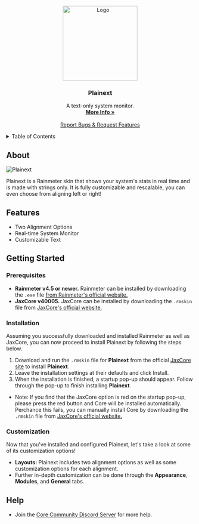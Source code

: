 
<br />
<div align="center">
  <a href="https://github.com/Jax-Core/Plainext">
    <img src="" alt="Logo" width="200" height="200">
  </a>

<h3 align="center">Plainext</h3>

  <p align="center">
    A text-only system monitor.
    <br />
    <a href="https://www.deviantart.com/jaxoriginals/art/Plainext-v1-8-881628513"><strong>More Info »</strong></a>
    <br />
    <br />
    <a href="https://discord.gg/JmgehPSDD6">Report Bugs & Request Features </a>
  </p>
</div>


<!-- TABLE OF CONTENTS -->
<details>
  <summary>Table of Contents</summary>
  <ol>
    <li>
      <a href="#about">About</a>
    </li>
    <li>
      <a href="#Features">Features</a>
    </li>
    <li>
      <a href="#getting-started">Getting Started</a>
      <ul>
        <li><a href="#prerequisites">Prerequisites</a></li>
        <li><a href="#installation">Installation</a></li>
        <li><a href="#customization">Customization</a></li>
      </ul>
    </li>

 <li>
      <a href="#help">Help</a>
    </li>
  </ol>
</details>


## About

![Plainext](https://images-wixmp-ed30a86b8c4ca887773594c2.wixmp.com/i/97bfd084-7ef0-496f-a835-3c41f482d38c/dekwcwx-dfac412b-5482-45b9-a4ce-6e080072c9c2.png)

Plainext is a Rainmeter skin that shows your system's stats in real time and is made with strings only. It is fully customizable and rescalable, you can even choose from aligning left or right!

## Features

* Two Alignment Options
* Real-time System Monitor
* Customizable Text

## Getting Started

### Prerequisites

- **Rainmeter v4.5 or newer.** Rainmeter can be installed by downloading the `.exe` file [from Rainmeter's official website.](https://www.rainmeter.net/)
- **JaxCore v40005.** JaxCore can be installed by downloading the `.rmskin` file from [JaxCore's official website.](https://jax-core.github.io/)

### Installation

Assuming you successfully downloaded and installed Rainmeter as well as JaxCore, you can now proceed to install Plainext by following the steps below.

1. Download and run the `.rmskin` file for **Plainext** from the official [JaxCore site](https://jax-core.github.io/) to install **Plainext**.
2. Leave the installation settings at their defaults and click Install.
3. When the installation is finished, a startup pop-up should appear. Follow through the pop-up to finish installing **Plainext**.

* Note:  If you find that the JaxCore option is red on the startup pop-up, please press the red button and Core will be installed automatically. Perchance this fails, you can manually install Core by downloading the `.rmskin` file from [JaxCore's official website.](https://jax-core.github.io/)

### Customization

Now that you've installed and configured Plainext, let's take a look at some of its customization options!

* **Layouts:** Plainext includes two alignment options as well as some customization options for each alignment.
* Further in-depth customization can be done through the **Appearance**, **Modules**, and **General** tabs. 


## Help
- Join the [Core Community Discord Server](https://discord.gg/JmgehPSDD6) for more help.
